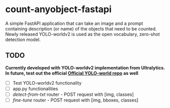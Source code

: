 # count-anyobject-fastapi
A simple FastAPI application that can take an image and a prompt containing description (or name) of the objects that need to be counted. Newly released YOLO-worldv2 is used as the open vocabulary, zero-shot detection model.


## TODO
**Currently developed with YOLO-worldv2 implementation from Ultralytics. In future, test out the official [Official YOLO-world repo](https://github.com/AILab-CVC/YOLO-World/tree/master) as well**
- [ ] Test YOLO-worldv2 functionality
- [ ] app.py functionalities
- [ ] *detect-from-txt* router - POST request with [img, classes]
- [ ] *fine-tune* router - POST request with [img, bboxes, classes]